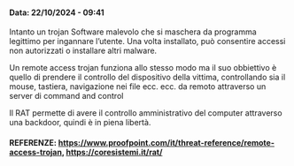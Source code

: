 #### Data: 22/10/2024 - 09:41

Intanto un trojan Software malevolo che si maschera da programma legittimo per ingannare l’utente. Una volta installato, può consentire accessi non autorizzati o installare altri malware.

Un remote access trojan funziona allo stesso modo ma il suo obbiettivo è quello di prendere il controllo del dispositivo della vittima, controllando sia il mouse, tastiera, navigazione nei file ecc. ecc. da remoto attraverso un server di command and control

Il RAT permette di avere il controllo amministrativo del computer attraverso una backdoor, quindi è in piena libertà.

#### REFERENZE: https://www.proofpoint.com/it/threat-reference/remote-access-trojan, https://coresistemi.it/rat/